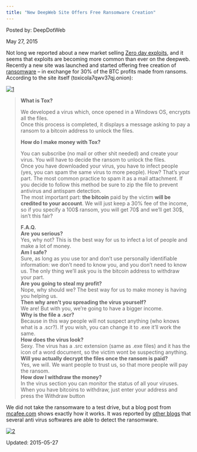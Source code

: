 ```yaml
---
title: "New DeepWeb Site Offers Free Ransomware Creation"
---
```


Posted by: DeepDotWeb 

<span>May 27, 2015</span>



<p>Not long we reported about a new market selling <a href="/2015/04/08/therealdeal-dark-net-market-for-code-0days-exploits/">Zero day exploits</a>, and it seems that exploits are becoming more common than ever on the deepweb. Recently a new site was launched and started offering free creation of <a href="http://www.google.co.il/url?sa=t&amp;rct=j&amp;q=&amp;esrc=s&amp;source=web&amp;cd=1&amp;cad=rja&amp;uact=8&amp;ved=0CCcQFjAA&amp;url=http%3A%2F%2Fen.wikipedia.org%2Fwiki%2FRansomware&amp;ei=yqtlVazNCKLm7gbYtYDAAg&amp;usg=AFQjCNFmLFQPv1m8Vvhc2iGmkBPO5Jg5TQ&amp;sig2=OyC1Wplmbq-G3XcGJvGy6g&amp;bvm=bv.93990622,d.d24">ransomware</a> &#8211; in exchange for 30% of the BTC profits made from ransoms. According to the site itself (toxicola7qwv37qj.onion):</p>
<p><a href="/imgs/2015/05/12.png"><img class="aligncenter  wp-image-10416" src="/imgs/2015/05/12.png" alt="1" width="872" height="443" srcset="/imgs/2015/05/12.png 1293w, /imgs/2015/05/12-300x152.png 300w, /imgs/2015/05/12-1024x520.png 1024w" sizes="(max-width: 872px) 100vw, 872px"/></a></p>
<blockquote><p><strong>What is Tox?</strong></p>
<p>We developed a virus which, once opened in a Windows OS, encrypts all the files.<br/>
    Once this process is completed, it displays a message asking to pay a ransom to a bitcoin address to unlock the files.</p>
<p><strong>How do I make money with Tox?</strong></p>
<p>You can subscribe (no mail or other shit needed) and create your virus. You will have to decide the ransom to unlock the files.<br/>
    Once you have downloaded your virus, you have to infect people (yes, you can spam the same virus to more people). How? That&#8217;s your part. The most common practice to spam it as a mail attachment. If you decide to follow this method be sure to zip the file to prevent antivirus and antispam detection.<br/>
    The most important part: <b>the bitcoin</b> paid by the victim <b>will be credited to your account</b>. We will just keep a 30% fee of the income, so if you specify a 100$ ransom, you will get 70$ and we&#8217;ll get 30$, isn&#8217;t this fair?</p>
<p><strong>F.A.Q.</strong><br/>
<strong>Are you serious?</strong><br/>
    Yes, why not? This is the best way for us to infect a lot of people and make a lot of money.<br/>
<strong>Am I safe?</strong><br/>
    Sure, as long as you use tor and don&#8217;t use personally identifiable information: we don&#8217;t need to know you, and you don&#8217;t need to know us. The only thing we&#8217;ll ask you is the bitcoin address to withdraw your part.<br/>
<strong>Are you going to steal my profit?</strong><br/>
    Nope, why should we? The best way for us to make money is having you helping us.<br/>
<strong>Then why aren&#8217;t you spreading the virus yourself?</strong><br/>
    We are! But with you, we&#8217;re going to have a bigger income.<br/>
<strong>Why is the file a .scr?</strong><br/>
    Because in this way people will not suspect anything (who knows what is a .scr?). If you wish, you can change it to .exe it&#8217;ll work the same.<br/>
<strong>How does the virus look?</strong><br/>
    Sexy. The virus has a .src extension (same as .exe files) and it has the icon of a word document, so the victim wont be suspecting anything.<br/>
<strong>Will you actually decrypt the files once the ransom is paid?</strong><br/>
    Yes, we will. We want people to trust us, so that more people will pay the ransom.<br/>
<strong>How dow I withdraw the money?</strong><br/>
    In the virus section you can monitor the status of all your viruses. When you have bitcoins to withdraw, just enter your address and press the Withdraw button</p></blockquote>
<p>We did not take the ransomware to a test drive, but a blog post from <a href="https://blogs.mcafee.com/mcafee-labs/meet-tox-ransomware-for-the-rest-of-us">mcafee.com</a> shows exactly how it works. It was reported by <a href="http://securityzap.com/tox-ransomware-creator/">other blogs</a> that several anti virus softwares are able to detect the ransomware.</p>
<p><a href="/imgs/2015/05/21.png"><img class="aligncenter size-full wp-image-10417" src="/imgs/2015/05/21.png" alt="2" width="1024" height="531" srcset="/imgs/2015/05/21.png 1024w, /imgs/2015/05/21-300x156.png 300w" sizes="(max-width: 1024px) 100vw, 1024px"/></a></p>

Updated: 2015-05-27

    

